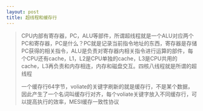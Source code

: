 ```yaml
---
layout: post
title: 超线程和缓存行
---
```


> CPU内部有寄存器，PC，ALU等部件，所谓超线程就是一个ALU对应两个PC和寄存器，PC是什么？PC就是记录当前指令地址的东西，寄存器是存储PC获得的相关指令，ALU是负责对寄存器内相关指令进行运算的部件，每个CPU还有cache，L1，L2是CPU单独的cache，L3是CPU共用的cache，L3再负责和内存相连，内存和磁盘交互。四核八线程就是所谓的超线程
>
> 一个缓存行64字节，voliate的关键字刷新的就是缓存行，不是某个数据，因此产生了一个名词叫缓存行对齐，每个voliate关键字放入不同缓存行，可以提高执行的效率，MESI缓存一致性协议

